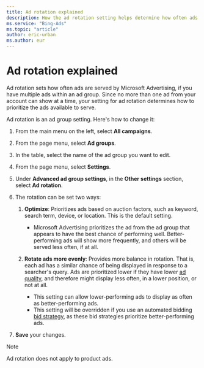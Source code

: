 ```yaml
---
title: Ad rotation explained
description: How the ad rotation setting helps determine how often ads are displayed in relation to others in the ad group.
ms.service: "Bing-Ads"
ms.topic: "article"
author: eric-urban
ms.author: eur
---
```


# Ad rotation explained

Ad rotation sets how often ads are served by Microsoft Advertising, if you have multiple ads within an ad group. Since no more than one ad from your account can show at a time, your setting for ad rotation determines how to prioritize the ads available to serve.

Ad rotation is an ad group setting. Here's how to change it:

1. From the main menu on the left, select **All campaigns**.
1. From the page menu, select **Ad groups**.
1. In the table, select the name of the ad group you want to edit.
1. From the page menu, select **Settings**.
1. Under **Advanced ad group settings**, in the **Other settings** section, select **Ad rotation**.
1. The rotation can be set two ways:
   1. **Optimize**: Prioritizes ads based on auction factors, such as keyword, search term, device, or location. This is the default setting.
      - Microsoft Advertising prioritizes the ad from the ad group that appears to have the best chance of performing well. Better-performing ads will show more frequently, and others will be served less often, if at all.

   1. **Rotate ads more evenly**: Provides more balance in rotation. That is, each ad has a similar chance of being displayed in response to a searcher's query. Ads are prioritized lower if they have lower [ad quality](./hlp_BA_CONC_AboutQualityScore.md), and therefore might display less often, in a lower position, or not at all.
      - This setting can allow lower-performing ads to display as often as better-performing ads.
      - This setting will be overridden if you use an automated bidding [bid strategy](./hlp_BA_CONC_BidStrategy.md), as these bid strategies prioritize better-performing ads.

1. **Save** your changes.

> [!NOTE]
> Ad rotation does not apply to product ads.


